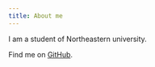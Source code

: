 ```yaml
---
title: About me
---
```


I am a student of Northeastern university.

Find me on [GitHub](https://github.com/zslghb).

